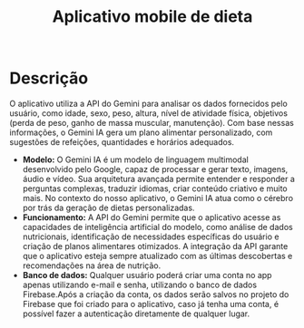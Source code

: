 <div align="center">
  <h1>Aplicativo mobile de dieta</h1>
</div>

</br>

# Descrição

O aplicativo utiliza a API do Gemini para analisar os dados fornecidos pelo usuário, como idade, sexo, peso, altura, nível de atividade física, objetivos (perda de peso, 
ganho de massa muscular, manutenção). Com base nessas informações, o Gemini IA gera um plano alimentar personalizado, com sugestões de refeições, quantidades e horários adequados.

- **Modelo:** O Gemini IA é um modelo de linguagem multimodal desenvolvido pelo Google, capaz de processar e gerar texto, imagens, áudio e vídeo. Sua arquitetura avançada permite
entender e responder a perguntas complexas, traduzir idiomas, criar conteúdo criativo e muito mais. No contexto do nosso aplicativo, o Gemini IA atua como o cérebro por trás da
geração de dietas personalizadas.
- **Funcionamento:** A API do Gemini permite que o aplicativo acesse as capacidades de inteligência artificial do modelo, como análise de dados nutricionais, identificação de
necessidades específicas do usuário e criação de planos alimentares otimizados. A integração da API garante que o aplicativo esteja sempre atualizado com as últimas descobertas e
recomendações na área de nutrição.
- **Banco de dados:** Qualquer usuário poderá criar uma conta no app apenas utilizando e-mail e senha, utilizando o banco de dados Firebase.Após a criação da conta, os dados serão
salvos no projeto do Firebase que foi criado para o aplicativo, caso já tenha uma conta, é possível fazer a autenticação diretamente de qualquer lugar.

